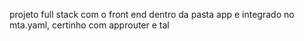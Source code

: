 projeto full stack com o front end dentro da pasta app e integrado no mta.yaml, certinho com approuter e tal